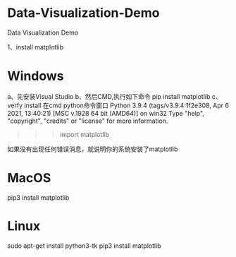 # Data-Visualization-Demo
Data Visualization Demo

1、install matplotlib
# Windows
a、先安装Visual Studio
b、然后CMD,执行如下命令
   pip install matplotlib
c、verfy install
在cmd python命令窗口
   Python 3.9.4 (tags/v3.9.4:1f2e308, Apr  6 2021, 13:40:21) [MSC v.1928 64 bit (AMD64)] on win32
Type "help", "copyright", "credits" or "license" for more information.
>>> import matplotlib
>>> 
如果没有出现任何错误消息，就说明你的系统安装了matplotlib
# MacOS
pip3 install matplotlib
 
# Linux
sudo apt-get install python3-tk
pip3 install matplotlib
